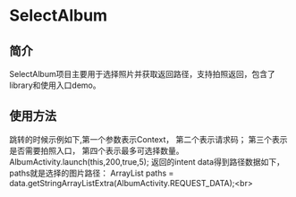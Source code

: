 SelectAlbum
====
## 简介
SelectAlbum项目主要用于选择照片并获取返回路径，支持拍照返回，包含了library和使用入口demo。
## 使用方法
跳转的时候示例如下,第一个参数表示Context， 第二个表示请求码； 第三个表示是否需要拍照入口， 第四个表示最多可选择数量。
    AlbumActivity.launch(this,200,true,5);
返回的intent data得到路径数据如下，paths就是选择的图片路径：
    ArrayList<String> paths = data.getStringArrayListExtra(AlbumActivity.REQUEST_DATA);\<br>